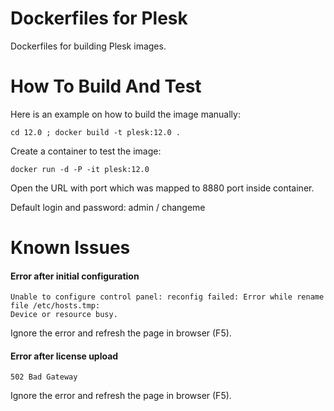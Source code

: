 # Dockerfiles for Plesk

Dockerfiles for building Plesk images.

# How To Build And Test

Here is an example on how to build the image manually:

    cd 12.0 ; docker build -t plesk:12.0 .

Create a container to test the image:

    docker run -d -P -it plesk:12.0

Open the URL with port which was mapped to 8880 port inside container.

Default login and password: admin / changeme 

# Known Issues

#### Error after initial configuration

    Unable to configure control panel: reconfig failed: Error while rename file /etc/hosts.tmp:
    Device or resource busy.

Ignore the error and refresh the page in browser (F5).

#### Error after license upload

    502 Bad Gateway

Ignore the error and refresh the page in browser (F5). 
